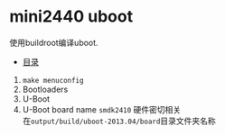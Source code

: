 # mini2440 uboot

使用buildroot编译uboot.


* [目录](customize-mini2440-softwave) 


1. `make menuconfig` 
2. Bootloaders 
3. U-Boot 
4. U-Boot board name `smdk2410` 硬件密切相关  
 在`output/build/uboot-2013.04/board`目录文件夹名称